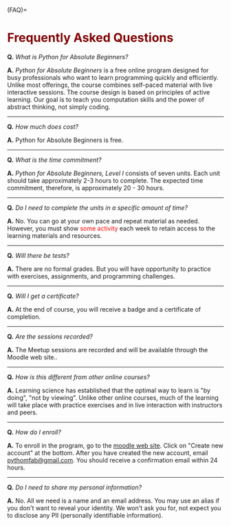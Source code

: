 (FAQ)=
# <font color="maroon">Frequently Asked Questions</font>

**Q.** *What is Python for Absolute Beginners?*

**A.** *Python for Absolute Beginners* is a free online program designed for busy professionals who want to learn programming quickly and efficiently. Unlike most offerings, the course combines self-paced material with live interactive sessions. The course design is based on principles of active learning. Our goal is to teach you computation skills and the power of abstract thinking, not simply coding.
 
---

**Q.** *How much does cost?*

**A.** Python for Absolute Beginners is free.

---
 

**Q.** *What is the time commitment?*

**A.** *Python for Absolute Beginners, Level I* consists of seven units. Each unit should take approximately 2-3 hours to complete. The expected time commitment, therefore, is approximately 20 - 30 hours.

---

**Q.** *Do I need to complete the units in a specific amount of time?*

**A.** No. You can go at your own pace and repeat material as needed. However, you must show <font color="red">some activity</font> each week to retain access to the learning materials and resources.

---


**Q.** *Will there be tests?*

**A.** There are no formal grades. But you will have opportunity to practice with exercises, assignments, and programming challenges. 

---

**Q.** *Will I get a certificate?*

**A.** At the end of course, you will receive a badge and a certificate of completion. 

---


**Q.** *Are the sessions recorded?*

**A.** The Meetup sessions are recorded and will be available through the Moodle web site..

---


**Q.** *How is this different from other online courses?*

**A.** Learning science has established that the optimal way to learn is "by doing", "not by viewing". Unlike other online courses, much of the learning will take place with practice exercises and in live interaction with instructors and peers.

---

**Q.** *How do I enroll?*

**A.** To enroll in the program, go to the [moodle web site](https://mlfab.moodlecloud.com). Click on "Create new account" at the bottom. After you have created the new account, email pythomfab@gmail.com. You should receive a confirmation email within 24 hours.


---

**Q.** *Do I need to share my personal information?*

**A.** No. All we need is a name and an email address. You may use an alias if you don't want to reveal your identity. We won't ask you for, not expect you to disclose any PII (personally identifiable information).  
 

